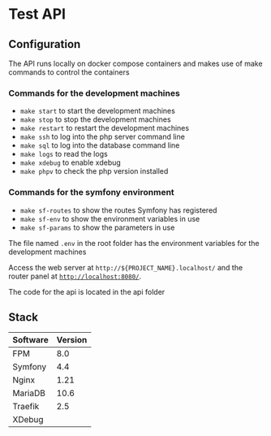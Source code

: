 # Test API

## Configuration

The API runs locally on docker compose containers and makes use of make commands to control the containers

### Commands for the development machines
- `make start` to start the development machines
- `make stop` to stop the development machines
- `make restart` to restart the development machines
- `make ssh` to log into the php server command line
- `make sql` to log into the database command line
- `make logs` to read the logs
- `make xdebug` to enable xdebug
- `make phpv` to check the php version installed

### Commands for the symfony environment
- `make sf-routes` to show the routes Symfony has registered
- `make sf-env` to show the environment variables in use
- `make sf-params` to show the parameters in use

The file named `.env` in the root folder has the environment variables for the development machines

Access the web server at `http://${PROJECT_NAME}.localhost/` and the router panel at [`http://localhost:8080/`](http://localhost:8080/).

The code for the api is located in the api folder

## Stack

Software | Version
--- | ---
FPM | 8.0
Symfony | 4.4
Nginx | 1.21
MariaDB | 10.6
Traefik | 2.5
XDebug |

